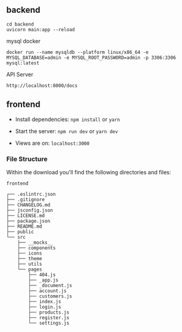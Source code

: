 ## backend

```
cd backend
uvicorn main:app --reload
```

mysql docker

```
docker run --name mysqldb --platform linux/x86_64 -e MYSQL_DATABASE=admin -e MYSQL_ROOT_PASSWORD=admin -p 3306:3306 mysql:latest
```

API Server
```
http://localhost:8000/docs

```

## frontend

- Install dependencies: `npm install` or `yarn`

- Start the server: `npm run dev` or `yarn dev`

- Views are on: `localhost:3000`

### File Structure

Within the download you'll find the following directories and files:

```
frontend

┌── .eslintrc.json
├── .gitignore
├── CHANGELOG.md
├── jsconfig.json
├── LICENSE.md
├── package.json
├── README.md
├── public
└── src
	├── __mocks__
	├── components
	├── icons
	├── theme
	├── utils
	└── pages
		├── 404.js
		├── _app.js
		├── _document.js
		├── account.js
		├── customers.js
		├── index.js
		├── login.js
		├── products.js
		├── register.js
		└── settings.js
```
